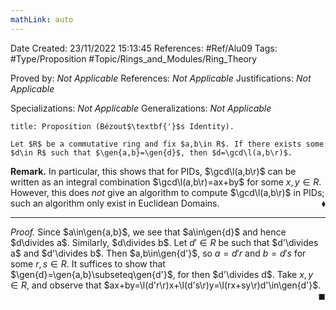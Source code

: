 ```yaml
---
mathLink: auto
---
```


<div class="topSpace"></div>

Date Created: 23/11/2022 15:13:45
References: #Ref/Alu09
Tags: #Type/Proposition #Topic/Rings_and_Modules/Ring_Theory

Proved by: <i>Not Applicable</i>
References: <i>Not Applicable</i>
Justifications: <i>Not Applicable</i>

Specializations: <i>Not Applicable</i>
Generalizations: <i>Not Applicable</i>

``` ad-Proposition
title: Proposition (Bézout$\textbf{'}$s Identity).

Let $R$ be a commutative ring and fix $a,b\in R$. If there exists some $d\in R$ such that $\gen{a,b}=\gen{d}$, then $d=\gcd\l(a,b\r)$.

```

<b>Remark.</b> In particular, this shows that for PIDs, $\gcd\l(a,b\r)$ can be written as an integral combination $\gcd\l(a,b\r)=ax+by$ for some $x,y\in R$. However, this does <i>not</i> give an algorithm to compute $\gcd\l(a,b\r)$ in PIDs; such an algorithm only exist in Euclidean Domains.<span style="float:right;">$\blacklozenge$</span>

---

<i>Proof.</i> Since $a\in\gen{a,b}$, we see that $a\in\gen{d}$ and hence $d\divides a$. Similarly, $d\divides b$. Let $d'\in R$ be such that $d'\divides a$ and $d'\divides b$. Then $a,b\in\gen{d'}$, so $a=d'r$ and $b=d's$ for some $r,s\in R$. It suffices to show that $\gen{d}=\gen{a,b}\subseteq\gen{d'}$, for then $d'\divides d$. Take $x,y\in R$, and observe that $ax+by=\l(d'r\r)x+\l(d's\r)y=\l(rx+sy\r)d'\in\gen{d'}$.<span style="float:right;">$\blacksquare$</span>
